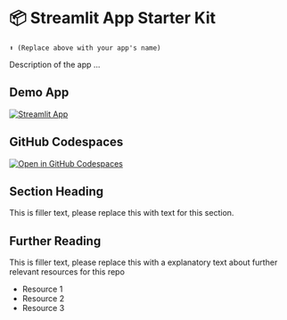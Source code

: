 # 📦 Streamlit App Starter Kit 
```
⬆️ (Replace above with your app's name)
```

Description of the app ...

## Demo App
[![Streamlit App](https://static.streamlit.io/badges/streamlit_badge_black_white.svg)](https://version1-re8pmththg3mc28xcm4r2w.streamlit.app/)

## GitHub Codespaces

[![Open in GitHub Codespaces](https://github.com/codespaces/badge.svg)](https://codespaces.new/streamlit/app-starter-kit?quickstart=1)

## Section Heading

This is filler text, please replace this with text for this section.

## Further Reading

This is filler text, please replace this with a explanatory text about further relevant resources for this repo
- Resource 1
- Resource 2
- Resource 3
